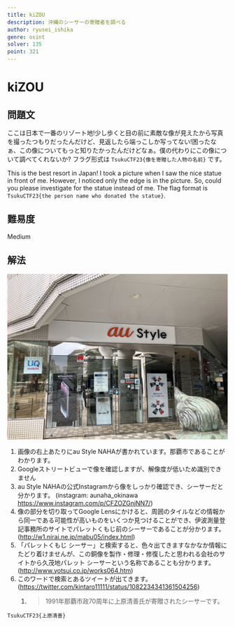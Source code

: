 ```yaml
---
title: kiZOU
description: 沖縄のシーサーの寄贈者を調べる
author: ryusei_ishika
genre: osint
solver: 135
point: 321
---
```


# kiZOU
## 問題文
ここは日本で一番のリゾート地!少し歩くと目の前に素敵な像が見えたから写真を撮ったつもりだったんだけど、見返したら端っこしか写ってない!困ったなぁ、この像についてもっと知りたかったんだけどなぁ。僕の代わりにこの像について調べてくれないか?
フラグ形式は `TsukuCTF23{像を寄贈した人物の名前}` です。

This is the best resort in Japan! I took a picture when I saw the nice statue in front of me. However, I noticed only the edge is in the picture. So, could you please investigate for the statue instead of me.
The flag format is `TsukuCTF23{the person name who donated the statue}`.

## 難易度

Medium

## 解法

![kizou](image.jpg)

1. 画像の右上あたりにau Style NAHAが書かれています。那覇市であることがわかります。
2. Googleストリートビューで像を確認しますが、解像度が低いため識別できません
3. au Style NAHAの公式Instagramから像をしっかり確認でき、シーサーだと分かります。
(instagram: aunaha_okinawa https://www.instagram.com/p/CFZOZGnjNN7/)
4. 像の部分を切り取ってGoogle Lensにかけると、周囲のタイルなどの情報から同一である可能性が高いものをいくつか見つけることができ、伊波測量登記事務所のサイトでパレットくもじ前のシーサーであることが分かります。(http://w1.nirai.ne.jp/mabu05/index.html)
5. 「パレットくもじ シーサー」と検索すると、色々出てきますなかなか情報にたどり着けませんが、この銅像を製作・修理・修復したと思われる会社のサイトから久茂地パレット シーサーという名称であることも分かります。(http://www.yotsui.co.jp/works064.htm)
6. このワードで検索とあるツイートが出てきます。(https://twitter.com/kintaro11111/status/1082234341361504256)
   1. > 1991年那覇市政70周年に上原清善氏が寄贈されたシーサーです。

`TsukuCTF23{上原清善}`